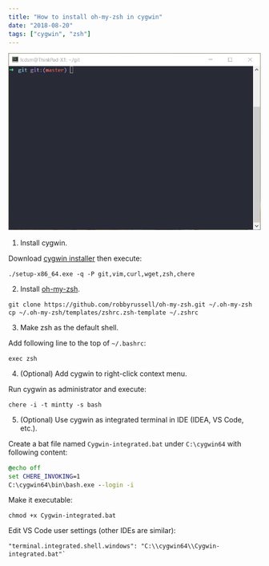 ```yaml
---
title: "How to install oh-my-zsh in cygwin"
date: "2018-08-20"
tags: ["cygwin", "zsh"]
---
```


![image](1.png)

1. Install cygwin.

Download [cygwin installer](https://www.cygwin.com/) then execute:

``` 
./setup-x86_64.exe -q -P git,vim,curl,wget,zsh,chere
```

2. Install [oh-my-zsh](https://github.com/robbyrussell/oh-my-zsh).

```
git clone https://github.com/robbyrussell/oh-my-zsh.git ~/.oh-my-zsh
cp ~/.oh-my-zsh/templates/zshrc.zsh-template ~/.zshrc
```

3. Make zsh as the default shell.

Add following line to the top of `~/.bashrc`:

```
exec zsh
```

4. (Optional) Add cygwin to right-click context menu.

Run cygwin as administrator and execute:

```
chere -i -t mintty -s bash
```

5. (Optional) Use cygwin as integrated terminal in IDE (IDEA, VS Code, etc.).

Create a bat file named `Cygwin-integrated.bat` under `C:\cygwin64` with following content:

```bat
@echo off
set CHERE_INVOKING=1
C:\cygwin64\bin\bash.exe --login -i
```

Make it executable:

```
chmod +x Cygwin-integrated.bat
```

Edit VS Code user settings (other IDEs are similar):

```
"terminal.integrated.shell.windows": "C:\\cygwin64\\Cygwin-integrated.bat"`
```
